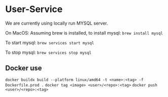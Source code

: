 # User-Service

We are currently using locally run MYSQL server.

On MacOS:
Assuming brew is installed, to install mysql:
`brew install mysql`

To start mysql:
`brew services start mysql`

To stop mysql:
`brew services stop mysql`

## Docker use
`docker buildx build --platform linux/amd64 -t <name>:<tag> -f Dockerfile.prod .`
`docker tag <image> <user>/<repo>:<tag>`
`docker push <user>/<repo>:<tag>`
